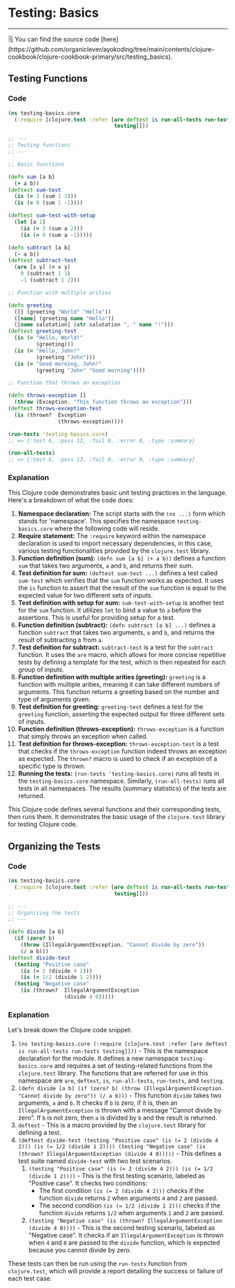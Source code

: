 # Testing: Basics

---

<aside>
🗒️ You can find the source code [here](https://github.com/organiclever/ayokoding/tree/main/contents/clojure-cookbook/clojure-cookbook-primary/src/testing_basics).

</aside>

## Testing Functions

### Code

```clojure
(ns testing-basics.core
  (:require [clojure.test :refer [are deftest is run-all-tests run-tests
                                  testing]]))

;; ---
;; Testing functions
;; ---

;; Basic functions

(defn sum [a b]
  (+ a b))
(deftest sum-test
  (is (= 3 (sum 1 2)))
  (is (= 0 (sum 1 -1))))

(deftest sum-test-with-setup
  (let [a 1]
    (is (= 3 (sum a 2)))
    (is (= 0 (sum a -1)))))

(defn subtract [a b]
  (- a b))
(deftest subtract-test
  (are [x y] (= x y)
    0 (subtract 1 1)
    -1 (subtract 1 2)))

;; Function with multiple arities

(defn greeting
  ([] (greeting "World" "Hello"))
  ([name] (greeting name "Hello"))
  ([name salutation] (str salutation ", " name "!")))
(deftest greeting-test
  (is (= "Hello, World!"
         (greeting)))
  (is (= "Hello, John!"
         (greeting "John")))
  (is (= "Good morning, John!"
         (greeting "John" "Good morning"))))

;; Function that throws an exception

(defn throws-exception []
  (throw (Exception. "This function throws an exception")))
(deftest throws-exception-test
  (is (thrown?  Exception
                (throws-exception))))

(run-tests 'testing-basics.core)
;; => {:test 6, :pass 13, :fail 0, :error 0, :type :summary}

(run-all-tests)
;; => {:test 6, :pass 13, :fail 0, :error 0, :type :summary}
```

### Explanation

This Clojure code demonstrates basic unit testing practices in the language. Here's a breakdown of what the code does:

1. **Namespace declaration:** The script starts with the `(ns ...)` form which stands for 'namespace'. This specifies the namespace `testing-basics.core` where the following code will reside.
2. **Require statement:** The `:require` keyword within the namespace declaration is used to import necessary dependencies, in this case, various testing functionalities provided by the `clojure.test` library.
3. **Function definition (sum):** `(defn sum [a b] (+ a b))` defines a function `sum` that takes two arguments, `a` and `b`, and returns their sum.
4. **Test definition for sum:** `(deftest sum-test ...)` defines a test called `sum-test` which verifies that the `sum` function works as expected. It uses the `is` function to assert that the result of the `sum` function is equal to the expected value for two different sets of inputs.
5. **Test definition with setup for sum:** `sum-test-with-setup` is another test for the `sum` function. It utilizes `let` to bind a value to `a` before the assertions. This is useful for providing setup for a test.
6. **Function definition (subtract):** `(defn subtract [a b] ...)` defines a function `subtract` that takes two arguments, `a` and `b`, and returns the result of subtracting `b` from `a`.
7. **Test definition for subtract:** `subtract-test` is a test for the `subtract` function. It uses the `are` macro, which allows for more concise repetitive tests by defining a template for the test, which is then repeated for each group of inputs.
8. **Function definition with multiple arities (greeting):** `greeting` is a function with multiple arities, meaning it can take different numbers of arguments. This function returns a greeting based on the number and type of arguments given.
9. **Test definition for greeting:** `greeting-test` defines a test for the `greeting` function, asserting the expected output for three different sets of inputs.
10. **Function definition (throws-exception):** `throws-exception` is a function that simply throws an exception when called.
11. **Test definition for throws-exception:** `throws-exception-test` is a test that checks if the `throws-exception` function indeed throws an exception as expected. The `thrown?` macro is used to check if an exception of a specific type is thrown.
12. **Running the tests:** `(run-tests 'testing-basics.core)` runs all tests in the `testing-basics.core` namespace. Similarly, `(run-all-tests)` runs all tests in all namespaces. The results (summary statistics) of the tests are returned.

This Clojure code defines several functions and their corresponding tests, then runs them. It demonstrates the basic usage of the `clojure.test` library for testing Clojure code.

## Organizing the Tests

### Code

```clojure
(ns testing-basics.core
  (:require [clojure.test :refer [are deftest is run-all-tests run-tests
                                  testing]]))

;; ---
;; Organizing the tests
;; ---

(defn divide [a b]
  (if (zero? b)
    (throw (IllegalArgumentException. "Cannot divide by zero"))
    (/ a b)))
(deftest divide-test
  (testing "Positive case"
    (is (= 2 (divide 4 2)))
    (is (= 1/2 (divide 1 2))))
  (testing "Negative case"
    (is (thrown?  IllegalArgumentException
                  (divide 4 0)))))
```

### Explanation

Let's break down the Clojure code snippet:

1. `(ns testing-basics.core (:require [clojure.test :refer [are deftest is run-all-tests run-tests testing]]))` - This is the namespace declaration for the module. It defines a new namespace `testing-basics.core` and requires a set of testing-related functions from the `clojure.test` library. The functions that are referred for use in this namespace are `are`, `deftest`, `is`, `run-all-tests`, `run-tests`, and `testing`.
2. `(defn divide [a b] (if (zero? b) (throw (IllegalArgumentException. "Cannot divide by zero")) (/ a b)))` - This function `divide` takes two arguments, `a` and `b`. It checks if `b` is zero, if it is, then an `IllegalArgumentException` is thrown with a message "Cannot divide by zero". If `b` is not zero, then `a` is divided by `b` and the result is returned.
3. `deftest` - This is a macro provided by the `clojure.test` library for defining a test.
4. `(deftest divide-test (testing "Positive case" (is (= 2 (divide 4 2))) (is (= 1/2 (divide 1 2)))) (testing "Negative case" (is (thrown? IllegalArgumentException (divide 4 0)))))` - This defines a test suite named `divide-test` with two test scenarios.
   1. `(testing "Positive case" (is (= 2 (divide 4 2))) (is (= 1/2 (divide 1 2))))` - This is the first testing scenario, labeled as "Positive case". It checks two conditions:
      - The first condition `(is (= 2 (divide 4 2)))` checks if the function `divide` returns `2` when arguments `4` and `2` are passed.
      - The second condition `(is (= 1/2 (divide 1 2)))` checks if the function `divide` returns `1/2` when arguments `1` and `2` are passed.
   2. `(testing "Negative case" (is (thrown? IllegalArgumentException (divide 4 0))))` - This is the second testing scenario, labeled as "Negative case". It checks if an `IllegalArgumentException` is thrown when `4` and `0` are passed to the `divide` function, which is expected because you cannot divide by zero.

These tests can then be run using the `run-tests` function from `clojure.test`, which will provide a report detailing the success or failure of each test case.
